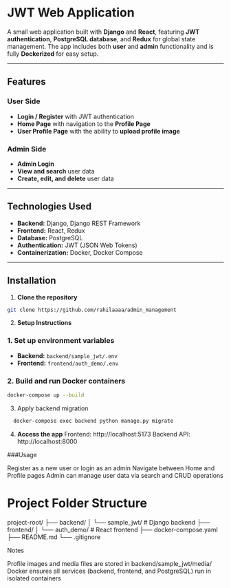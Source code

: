 # JWT Web Application

A small web application built with **Django** and **React**, featuring **JWT authentication**, **PostgreSQL database**, and **Redux** for global state management. The app includes both **user** and **admin** functionality and is fully **Dockerized** for easy setup.

---

## Features

### User Side
- **Login / Register** with JWT authentication
- **Home Page** with navigation to the **Profile Page**
- **User Profile Page** with the ability to **upload profile image**

### Admin Side
- **Admin Login**
- **View and search** user data
- **Create, edit, and delete** user data

---

## Technologies Used
- **Backend:** Django, Django REST Framework
- **Frontend:** React, Redux
- **Database:** PostgreSQL
- **Authentication:** JWT (JSON Web Tokens)
- **Containerization:** Docker, Docker Compose

---

## Installation

1. **Clone the repository**
```bash
git clone https://github.com/rahilaaaa/admin_management

```

2. **Setup Instructions**

### 1. Set up environment variables
- **Backend:** `backend/sample_jwt/.env`
- **Frontend:** `frontend/auth_demo/.env`

### 2. Build and run Docker containers
```bash
docker-compose up --build
```
3. Apply backend migration
 ```bash
   docker-compose exec backend python manage.py migrate
```
4. **Access the app**
Frontend: http://localhost:5173
Backend API: http://localhost:8000

###Usage

Register as a new user or login as an admin
Navigate between Home and Profile pages
Admin can manage user data via search and CRUD operations

# Project Folder Structure


project-root/
├── backend/
│ └── sample_jwt/ # Django backend
├── frontend/
│ └── auth_demo/ # React frontend
├── docker-compose.yaml
├── README.md
└── .gitignore

Notes

Profile images and media files are stored in backend/sample_jwt/media/
Docker ensures all services (backend, frontend, and PostgreSQL) run in isolated containers


